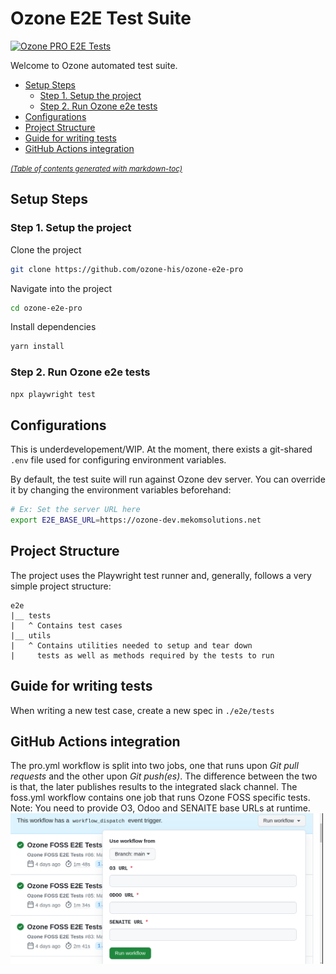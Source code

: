 # Ozone E2E Test Suite

[![Ozone PRO E2E Tests](https://github.com/ozone-his/ozone-e2e-pro/actions/workflows/pro.yml/badge.svg)](https://github.com/ozone-his/ozone-e2e-pro/actions/workflows/pro.yml)

Welcome to Ozone automated test suite.

- [Setup Steps](#setup-steps)
  * [Step 1. Setup the project](#step-1-setup-the-project)
  * [Step 2. Run Ozone e2e tests](#step-2-run-ozone-e2e-tests)
- [Configurations](#configurations)
- [Project Structure](#project-structure)
- [Guide for writing tests](#guide-for-writing-tests)
- [GitHub Actions integration](#github-actions-integration)

<small><i><a href='http://ecotrust-canada.github.io/markdown-toc/'>(Table of contents generated with markdown-toc)</a></i></small>

## Setup Steps

### Step 1. Setup the project

Clone the project

```sh
git clone https://github.com/ozone-his/ozone-e2e-pro
```
Navigate into the project

```sh
cd ozone-e2e-pro
```

Install dependencies
```sh
yarn install
```

### Step 2. Run Ozone e2e tests

```sh
npx playwright test
```
## Configurations

This is underdevelopement/WIP. At the moment, there exists a git-shared
`.env` file used for configuring environment variables.

By default, the test suite will run against Ozone dev server.
You can override it by changing the environment variables beforehand:

```sh
# Ex: Set the server URL here
export E2E_BASE_URL=https://ozone-dev.mekomsolutions.net
```

## Project Structure 
The project uses the Playwright test runner and,
generally, follows a very simple project structure:

```
e2e
|__ tests
|   ^ Contains test cases
|__ utils
|   ^ Contains utilities needed to setup and tear down 
|     tests as well as methods required by the tests to run
```

## Guide for writing tests

When writing a new test case, create a new spec in `./e2e/tests`

## GitHub Actions integration
The pro.yml workflow is split into two jobs, one that runs upon _Git pull requests_ and the other upon _Git push(es)_. The difference between the two is that, the later publishes results to the integrated slack channel.
The foss.yml workflow contains one job that runs Ozone FOSS specific tests. Note: You need to provide O3, Odoo and SENAITE base URLs at runtime.
<img src="readme/user_inputs.png" alt="User Inputs" width="500"/>
